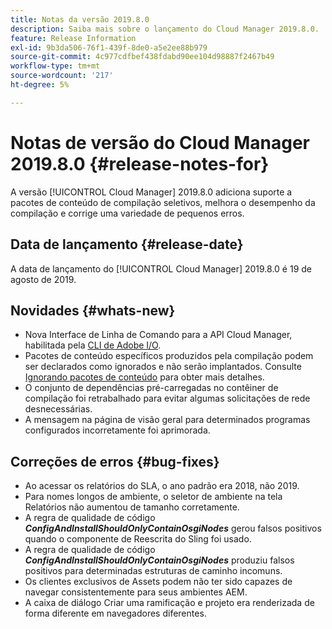 ```yaml
---
title: Notas da versão 2019.8.0
description: Saiba mais sobre o lançamento do Cloud Manager 2019.8.0.
feature: Release Information
exl-id: 9b3da506-76f1-439f-8de0-a5e2ee88b979
source-git-commit: 4c977cdfbef438fdabd90ee104d98887f2467b49
workflow-type: tm+mt
source-wordcount: '217'
ht-degree: 5%

---
```


# Notas de versão do Cloud Manager 2019.8.0 {#release-notes-for}

A versão [!UICONTROL Cloud Manager] 2019.8.0 adiciona suporte a pacotes de conteúdo de compilação seletivos, melhora o desempenho da compilação e corrige uma variedade de pequenos erros.

## Data de lançamento {#release-date}

A data de lançamento do [!UICONTROL Cloud Manager] 2019.8.0 é 19 de agosto de 2019.

## Novidades {#whats-new}

* Nova Interface de Linha de Comando para a API Cloud Manager, habilitada pela [CLI de Adobe I/O](https://github.com/adobe/aio-cli-plugin-cloudmanager).
* Pacotes de conteúdo específicos produzidos pela compilação podem ser declarados como ignorados e não serão implantados. Consulte [Ignorando pacotes de conteúdo](/help/getting-started/project-setup.md#skipping-content-packages) para obter mais detalhes.
* O conjunto de dependências pré-carregadas no contêiner de compilação foi retrabalhado para evitar algumas solicitações de rede desnecessárias.
* A mensagem na página de visão geral para determinados programas configurados incorretamente foi aprimorada.

## Correções de erros {#bug-fixes}

* Ao acessar os relatórios do SLA, o ano padrão era 2018, não 2019.
* Para nomes longos de ambiente, o seletor de ambiente na tela Relatórios não aumentou de tamanho corretamente.
* A regra de qualidade de código ***ConfigAndInstallShouldOnlyContainOsgiNodes*** gerou falsos positivos quando o componente de Reescrita do Sling foi usado.
* A regra de qualidade de código ***ConfigAndInstallShouldOnlyContainOsgiNodes*** produziu falsos positivos para determinadas estruturas de caminho incomuns.
* Os clientes exclusivos de Assets podem não ter sido capazes de navegar consistentemente para seus ambientes AEM.
* A caixa de diálogo Criar uma ramificação e projeto era renderizada de forma diferente em navegadores diferentes.
